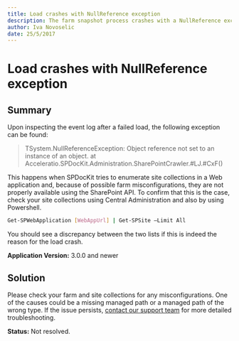 ```yaml
---
title: Load crashes with NullReference exception
description: The farm snapshot process crashes with a NullReference exception.
author: Iva Novoselic
date: 25/5/2017
---
```


# Load crashes with NullReference exception

## **Summary**

Upon inspecting the event log after a failed load, the following exception can be found:

> TSystem.NullReferenceException: Object reference not set to an instance of an object. at Acceleratio.SPDocKit.Administration.SharePointCrawler.\#LJ.\#CxF\(\)

This happens when SPDocKit tries to enumerate site collections in a Web application and, because of possible farm misconfigurations, they are not properly available using the SharePoint API. To confirm that this is the case, check your site collections using Central Administration and also by using Powershell.

```bash
Get-SPWebApplication [WebAppUrl] | Get-SPSite –Limit All
```

You should see a discrepancy between the two lists if this is indeed the reason for the load crash.

**Application Version:** 3.0.0 and newer

## **Solution**

Please check your farm and site collections for any misconfigurations. One of the causes could be a missing managed path or a managed path of the wrong type. If the issue persists, [contact our support team](https://www.syskit.com/company/contact-us/) for more detailed troubleshooting.

**Status:** Not resolved.

